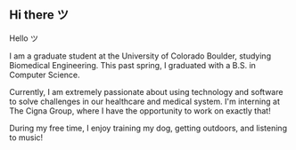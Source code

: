 ## Hi there ツ

<!--
**vincedbowen/vincedbowen** is a ✨ _special_ ✨ repository because its `README.md` (this file) appears on your GitHub profile.

Here are some ideas to get you started:

- 🔭 I’m currently working on ...
- 🌱 I’m currently learning ...
- 👯 I’m looking to collaborate on ...
- 🤔 I’m looking for help with ...
- 💬 Ask me about ...
- 📫 How to reach me: ...
- 😄 Pronouns: ...
- ⚡ Fun fact: ...
-->

Hello ツ 

I am a graduate student at the University of Colorado Boulder, studying Biomedical Engineering. This past spring, I graduated with a B.S. in Computer Science.

Currently, I am extremely passionate about using technology and software to solve challenges in our healthcare and medical system. I'm interning at The Cigna Group, where I have the opportunity to work on exactly that!

During my free time, I enjoy training my dog, getting outdoors, and listening to music!
